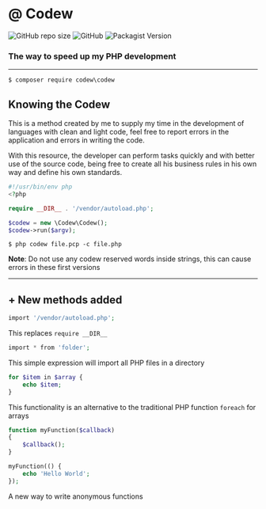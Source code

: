# @ Codew

![GitHub repo size](https://img.shields.io/github/repo-size/ianpatricck/codew) ![GitHub](https://img.shields.io/github/license/ianpatricck/codew)
![Packagist Version](https://img.shields.io/packagist/v/codew/codew)

### The way to speed up my PHP development

---

```
$ composer require codew\codew
```

## Knowing the Codew

This is a method created by me to supply my time in the development of languages with clean and light code, feel free to report errors in the application and errors in writing the code.

With this resource, the developer can perform tasks quickly and with better use of the source code, being free to create all his business rules in his own way and define his own standards.

```php
#!/usr/bin/env php
<?php

require __DIR__ . '/vendor/autoload.php';

$codew = new \Codew\Codew();
$codew->run($argv);
```

```
$ php codew file.pcp -c file.php
```

__Note__: Do not use any codew reserved words inside strings, this can cause errors in these first versions

---

## + New methods added

```php
import '/vendor/autoload.php';
```

This replaces ```require __DIR__ ```

```php
import * from 'folder';
```

This simple expression will import all PHP files in a directory

```php
for $item in $array {
    echo $item;
}
```

This functionality is an alternative to the traditional PHP function ```foreach``` for arrays

```php
function myFunction($callback)
{
    $callback();
}

myFunction(() {
    echo 'Hello World';
});
```

A new way to write anonymous functions


